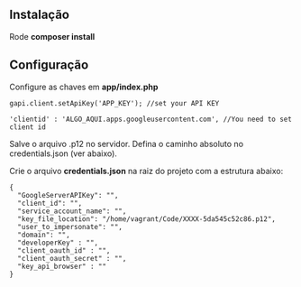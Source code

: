 
## Instalação

Rode **composer install**

## Configuração

Configure as chaves em **app/index.php**

```
gapi.client.setApiKey('APP_KEY'); //set your API KEY

'clientid' : 'ALGO_AQUI.apps.googleusercontent.com', //You need to set client id
```

Salve o arquivo .p12 no servidor. Defina o caminho absoluto no credentials.json (ver abaixo).

Crie o arquivo **credentials.json** na raiz do projeto com a estrutura abaixo:

```
{
  "GoogleServerAPIKey": "",
  "client_id": "",
  "service_account_name": "",
  "key_file_location": "/home/vagrant/Code/XXXX-5da545c52c86.p12",
  "user_to_impersonate": "",
  "domain": "",
  "developerKey" : "",
  "client_oauth_id" : "",
  "client_oauth_secret" : "",
  "key_api_browser" : ""
}
```

